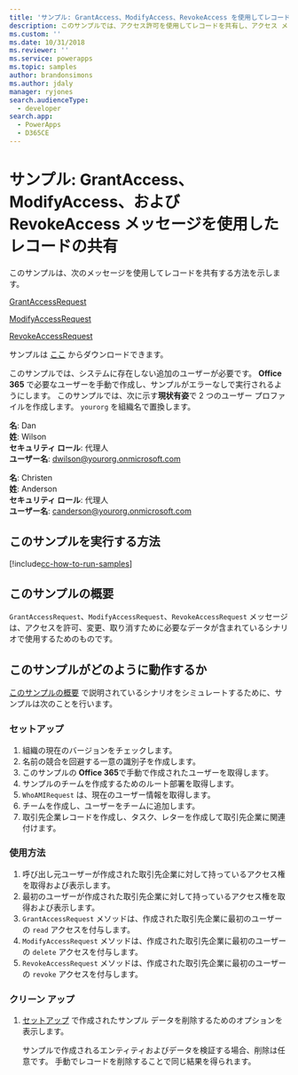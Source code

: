 ```yaml
---
title: 'サンプル: GrantAccess、ModifyAccess、RevokeAccess を使用してレコードを共有する (Common Data Service for Apps) | Microsoft Docs'
description: このサンプルでは、アクセス許可を使用してレコードを共有し、アクセス メッセージを変更および取り消す方法を示します。
ms.custom: ''
ms.date: 10/31/2018
ms.reviewer: ''
ms.service: powerapps
ms.topic: samples
author: brandonsimons
ms.author: jdaly
manager: ryjones
search.audienceType:
  - developer
search.app:
  - PowerApps
  - D365CE
---
```

# <a name="sample-share-records-using-grantaccess-modifyaccess-and-revokeaccess-messages"></a>サンプル: GrantAccess、ModifyAccess、および RevokeAccess メッセージを使用したレコードの共有

<!-- https://docs.microsoft.com/en-us/dynamics365/customer-engagement/developer/sample-share-records-using-grantaccess-modifyaccess-revokeaccess-messages 

Change sample to make sure it works with CDS
-->

このサンプルは、次のメッセージを使用してレコードを共有する方法を示します。

[GrantAccessRequest](https://docs.microsoft.com/en-us/dotnet/api/microsoft.crm.sdk.messages.grantaccessrequest?view=dynamics-general-ce-9)

[ModifyAccessRequest](https://docs.microsoft.com/en-us/dotnet/api/microsoft.crm.sdk.messages.modifyaccessrequest?view=dynamics-general-ce-9)

[RevokeAccessRequest](https://docs.microsoft.com/en-us/dotnet/api/microsoft.crm.sdk.messages.revokeaccessrequest?view=dynamics-general-ce-9)

サンプルは [ここ](https://github.com/Microsoft/PowerApps-Samples/tree/master/cds/orgsvc/C%23/GrantModifyRevokeAccess) からダウンロードできます。

このサンプルでは、システムに存在しない追加のユーザーが必要です。 **Office 365** で必要なユーザーを手動で作成し、サンプルがエラーなしで実行されるようにします。 このサンプルでは、次に示す**現状有姿**で 2 つのユーザー プロファイルを作成します。 `yourorg` を組織名で置換します。

**名**: Dan<br/>
**姓**: Wilson<br/>
**セキュリティ ロール**: 代理人<br/>
**ユーザー名**: dwilson@yourorg.onmicrosoft.com<br/>

**名**: Christen<br/>
**姓**: Anderson<br/>
**セキュリティ ロール**: 代理人<br/>
**ユーザー名**: canderson@yourorg.onmicrosoft.com<br/>

## <a name="how-to-run-this-sample"></a>このサンプルを実行する方法

[!include[cc-how-to-run-samples](../../includes/cc-how-to-run-samples.md)]

## <a name="what-this-sample-does"></a>このサンプルの概要

`GrantAccessRequest`、`ModifyAccessRequest`、`RevokeAccessRequest` メッセージは、アクセスを許可、変更、取り消すために必要なデータが含まれているシナリオで使用するためのものです。

## <a name="how-this-sample-works"></a>このサンプルがどのように動作するか

[このサンプルの概要](#what-this-sample-does) で説明されているシナリオをシミュレートするために、サンプルは次のことを行います。

### <a name="setup"></a>セットアップ

1. 組織の現在のバージョンをチェックします。
2. 名前の競合を回避する一意の識別子を作成します。
3. このサンプルの **Office 365**で手動で作成されたユーザーを取得します。
4. サンプルのチームを作成するためのルート部署を取得します。
5. `WhoAMIRequest` は、現在のユーザー情報を取得します。
6. チームを作成し、ユーザーをチームに追加します。 
7. 取引先企業レコードを作成し、タスク、レターを作成して取引先企業に関連付けます。

### <a name="demonstrate"></a>使用方法

1. 呼び出し元ユーザーが作成された取引先企業に対して持っているアクセス権を取得および表示します。
2. 最初のユーザーが作成された取引先企業に対して持っているアクセス権を取得および表示します。 
3. `GrantAccessRequest` メソッドは、作成された取引先企業に最初のユーザーの `read` アクセスを付与します。
4. `ModifyAccessRequest` メソッドは、作成された取引先企業に最初のユーザーの `delete` アクセスを付与します。
5. `RevokeAccessRequest` メソッドは、作成された取引先企業に最初のユーザーの `revoke` アクセスを付与します。

### <a name="clean-up"></a>クリーン アップ

1. [セットアップ](#setup) で作成されたサンプル データを削除するためのオプションを表示します。

    サンプルで作成されるエンティティおよびデータを検証する場合、削除は任意です。 手動でレコードを削除することで同じ結果を得られます。
